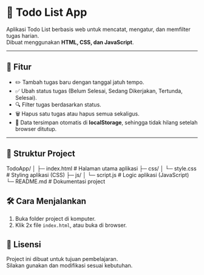 # 📝 Todo List App

Aplikasi Todo List berbasis web untuk mencatat, mengatur, dan memfilter tugas harian.  
Dibuat menggunakan **HTML, CSS, dan JavaScript**.

---

## 🚀 Fitur

- ✏️ Tambah tugas baru dengan tanggal jatuh tempo.
- ✅ Ubah status tugas (Belum Selesai, Sedang Dikerjakan, Tertunda, Selesai).
- 🔍 Filter tugas berdasarkan status.
- 🗑️ Hapus satu tugas atau hapus semua sekaligus.
- 💾 Data tersimpan otomatis di **localStorage**, sehingga tidak hilang setelah browser ditutup.

---

## 📂 Struktur Project

TodoApp/
│
├─ index.html # Halaman utama aplikasi
├─ css/
│ └─ style.css # Styling aplikasi (CSS)
├─ js/
│ └─ script.js # Logic aplikasi (JavaScript)
└─ README.md # Dokumentasi project

## 🛠️ Cara Menjalankan

1. Buka folder project di komputer.
2. Klik 2x file `index.html`, atau buka di browser.

## 📜 Lisensi

Project ini dibuat untuk tujuan pembelajaran.  
Silakan gunakan dan modifikasi sesuai kebutuhan.
